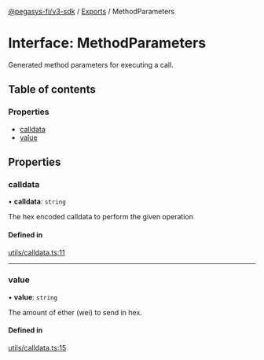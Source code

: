 [@pegasys-fi/v3-sdk](../README.md) / [Exports](../modules.md) / MethodParameters

# Interface: MethodParameters

Generated method parameters for executing a call.

## Table of contents

### Properties

- [calldata](MethodParameters.md#calldata)
- [value](MethodParameters.md#value)

## Properties

### calldata

• **calldata**: `string`

The hex encoded calldata to perform the given operation

#### Defined in

[utils/calldata.ts:11](https://github.com/Jingo-Finance/v3-sdk/blob/08a7c05/src/utils/calldata.ts#L11)

___

### value

• **value**: `string`

The amount of ether (wei) to send in hex.

#### Defined in

[utils/calldata.ts:15](https://github.com/Jingo-Finance/v3-sdk/blob/08a7c05/src/utils/calldata.ts#L15)
